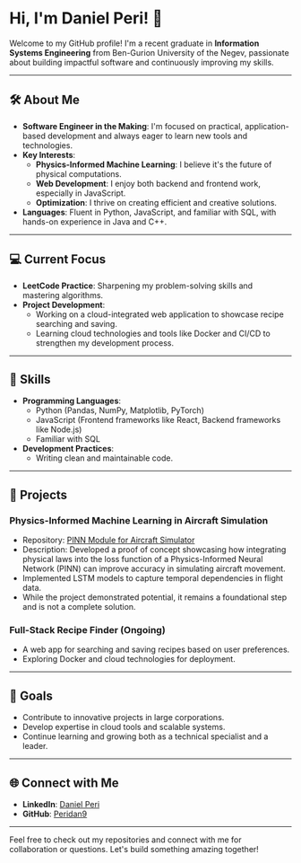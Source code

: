 # Hi, I'm Daniel Peri! 👋

Welcome to my GitHub profile! I'm a recent graduate in **Information Systems Engineering** from Ben-Gurion University of the Negev, passionate about building impactful software and continuously improving my skills.

---

## 🛠️ About Me

- **Software Engineer in the Making**: I'm focused on practical, application-based development and always eager to learn new tools and technologies.
- **Key Interests**:
  - **Physics-Informed Machine Learning**: I believe it's the future of physical computations.
  - **Web Development**: I enjoy both backend and frontend work, especially in JavaScript.
  - **Optimization**: I thrive on creating efficient and creative solutions.
- **Languages**: Fluent in Python, JavaScript, and familiar with SQL, with hands-on experience in Java and C++.

---

## 💻 Current Focus

- **LeetCode Practice**: Sharpening my problem-solving skills and mastering algorithms.
- **Project Development**:
  - Working on a cloud-integrated web application to showcase recipe searching and saving.
  - Learning cloud technologies and tools like Docker and CI/CD to strengthen my development process.

---

## 🌟 Skills

- **Programming Languages**:
  - Python (Pandas, NumPy, Matplotlib, PyTorch)
  - JavaScript (Frontend frameworks like React, Backend frameworks like Node.js)
  - Familiar with SQL
- **Development Practices**:
  - Writing clean and maintainable code.

---

## 🚀 Projects

### **Physics-Informed Machine Learning in Aircraft Simulation**
- Repository: [PINN Module for Aircraft Simulator](https://github.com/Peridan9/PINN-module-for-aircraft-simulator)
- Description: Developed a proof of concept showcasing how integrating physical laws into the loss function of a Physics-Informed Neural Network (PINN) can improve accuracy in simulating aircraft movement.
- Implemented LSTM models to capture temporal dependencies in flight data.
- While the project demonstrated potential, it remains a foundational step and is not a complete solution.

### **Full-Stack Recipe Finder** (Ongoing)
- A web app for searching and saving recipes based on user preferences.
- Exploring Docker and cloud technologies for deployment.

---

## 🎯 Goals

- Contribute to innovative projects in large corporations.
- Develop expertise in cloud tools and scalable systems.
- Continue learning and growing both as a technical specialist and a leader.

---

## 🌐 Connect with Me

- **LinkedIn**: [Daniel Peri](https://www.linkedin.com/in/daniel-peri-5b0a022b1/)
- **GitHub**: [Peridan9](https://github.com/Peridan9?tab=repositories)

---

Feel free to check out my repositories and connect with me for collaboration or questions. Let's build something amazing together!
